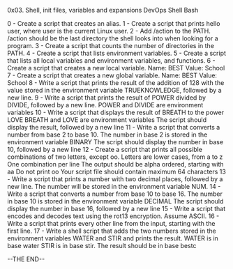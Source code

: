 0x03. Shell, init files, variables and expansions DevOps Shell Bash



0 - Create a script that creates an alias.
1 - Create a script that prints hello user, where user is the current Linux user.
2 - Add /action to the PATH. /action should be the last directory the shell looks into when looking for a program.
3 - Create a script that counts the number of directories in the PATH.
4 - Create a script that lists environment variables.
5 - Create a script that lists all local variables and environment variables, and functions.
6 - Create a script that creates a new local variable.
Name: BEST
Value: School
7 - Create a script that creates a new global variable.
Name: BEST
Value: School
8 - Write a script that prints the result of the addition of 128 with the value stored in the environment variable TRUEKNOWLEDGE, followed by a new line.
9 - Write a script that prints the result of POWER divided by DIVIDE, followed by a new line.
POWER and DIVIDE are environment variables
10 - Write a script that displays the result of BREATH to the power LOVE
BREATH and LOVE are environment variables
The script should display the result, followed by a new line
11 - Write a script that converts a number from base 2 to base 10.
The number in base 2 is stored in the environment variable BINARY
The script should display the number in base 10, followed by a new line
12 - Create a script that prints all possible combinations of two letters, except oo.
Letters are lower cases, from a to z
One combination per line
The output should be alpha ordered, starting with aa
Do not print oo
Your script file should contain maximum 64 characters
13 - Write a script that prints a number with two decimal places, followed by a new line.
The number will be stored in the environment variable NUM.
14 - Write a script that converts a number from base 10 to base 16.
The number in base 10 is stored in the environment variable DECIMAL
The script should display the number in base 16, followed by a new line
15 - Write a script that encodes and decodes text using the rot13 encryption. Assume ASCII.
16 - Write a script that prints every other line from the input, starting with the first line.
17 - Write a shell script that adds the two numbers stored in the environment variables WATER and STIR and prints the result.
WATER is in base water
STIR is in base stir.
The result should be in base bestc


--THE END--
